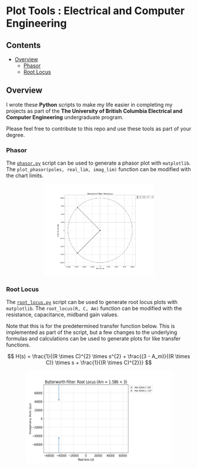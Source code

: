 # Plot Tools : Electrical and Computer Engineering

## Contents

* [Overview](#Overview)
    * [Phasor](#Phasor)
    * [Root Locus](#Root-Locus)

## Overview

I wrote these **Python** scripts to make my life easier in completing my projects as part of the <b>The University of British Columbia Electrical and Computer Engineering</b> undergraduate program.

Please feel free to contribute to this repo and use these tools as part of your degree.

### Phasor

The [`phasor.py`](Scripts/phasor.py) script can be used to generate a phasor plot with `matplotlib`. The `plot_phasor(poles, real_lim, imag_lim)` function can be modified with the chart limits.

<div align="center">
    <img src="Figures/Butterworth_Filter_Phasor_Radius_10000_Poles_10000_∠_-45.0°__10000_∠_45.0°.png" width=300 height=250 title="Ex : Butterworth Filter Phasor Plot">
</div>

### Root Locus

The [`root_locus.py`](Scripts/root_locus.py) script can be used to generate root locus plots with `matplotlib`. The `root_locus(R, C, Am)` function can be modified with the resistance, capacitance, midband gain values.

Note that this is for the predetermined transfer function below. This is implemented as part of the script, but a few changes to the underlying formulas and calculations can be used to generate plots for like transfer functions.

$$ H(s) = \frac{1}{(R \times C)^{2} \times s^{2} + \frac{(3 - A_m)}{(R \times C)} \times s + \frac{1}{(R \times C)^{2}}} $$

<div align="center">
    <img src="Figures/Butterworth_Filter_Root_Locus_am_1.586.png" width=400 height=250 title="Ex : Butterworth Filter Root Locus Critically Damped">
</div>